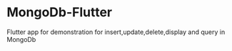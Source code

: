 # MongoDb-Flutter
Flutter app for demonstration for insert,update,delete,display and query in MongoDb 
